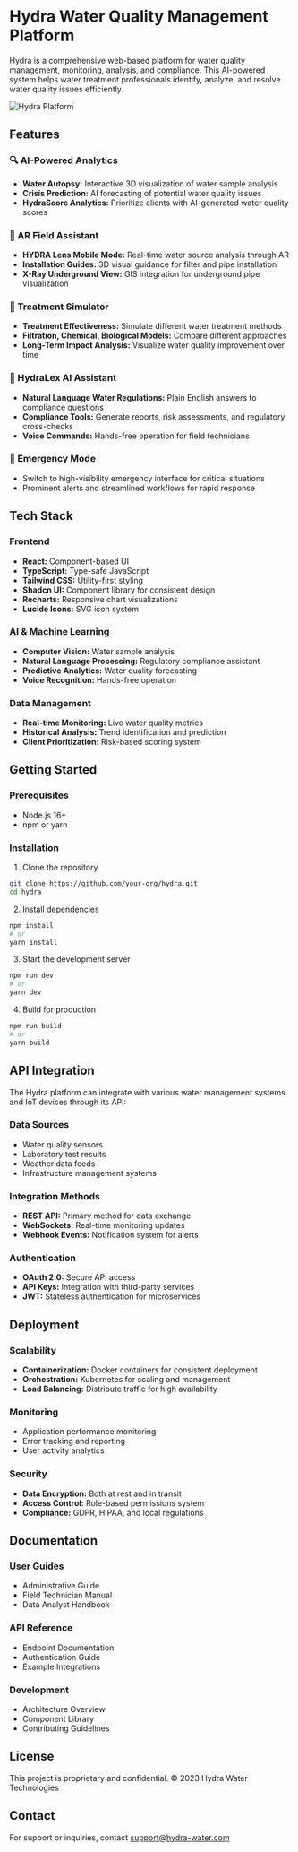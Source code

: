 
# Hydra Water Quality Management Platform

Hydra is a comprehensive web-based platform for water quality management, monitoring, analysis, and compliance. This AI-powered system helps water treatment professionals identify, analyze, and resolve water quality issues efficiently.

![Hydra Platform](https://github.com/your-repo/hydra/raw/main/screenshots/dashboard.png)

## Features

### 🔍 AI-Powered Analytics
- **Water Autopsy:** Interactive 3D visualization of water sample analysis
- **Crisis Prediction:** AI forecasting of potential water quality issues
- **HydraScore Analytics:** Prioritize clients with AI-generated water quality scores

### 📱 AR Field Assistant
- **HYDRA Lens Mobile Mode:** Real-time water source analysis through AR
- **Installation Guides:** 3D visual guidance for filter and pipe installation
- **X-Ray Underground View:** GIS integration for underground pipe visualization

### 🧪 Treatment Simulator
- **Treatment Effectiveness:** Simulate different water treatment methods
- **Filtration, Chemical, Biological Models:** Compare different approaches
- **Long-Term Impact Analysis:** Visualize water quality improvement over time

### 🤖 HydraLex AI Assistant
- **Natural Language Water Regulations:** Plain English answers to compliance questions
- **Compliance Tools:** Generate reports, risk assessments, and regulatory cross-checks
- **Voice Commands:** Hands-free operation for field technicians

### 🚨 Emergency Mode
- Switch to high-visibility emergency interface for critical situations
- Prominent alerts and streamlined workflows for rapid response

## Tech Stack

### Frontend
- **React:** Component-based UI
- **TypeScript:** Type-safe JavaScript
- **Tailwind CSS:** Utility-first styling
- **Shadcn UI:** Component library for consistent design
- **Recharts:** Responsive chart visualizations
- **Lucide Icons:** SVG icon system

### AI & Machine Learning
- **Computer Vision:** Water sample analysis
- **Natural Language Processing:** Regulatory compliance assistant
- **Predictive Analytics:** Water quality forecasting
- **Voice Recognition:** Hands-free operation

### Data Management
- **Real-time Monitoring:** Live water quality metrics
- **Historical Analysis:** Trend identification and prediction
- **Client Prioritization:** Risk-based scoring system

## Getting Started

### Prerequisites
- Node.js 16+
- npm or yarn

### Installation

1. Clone the repository
```bash
git clone https://github.com/your-org/hydra.git
cd hydra
```

2. Install dependencies
```bash
npm install
# or
yarn install
```

3. Start the development server
```bash
npm run dev
# or
yarn dev
```

4. Build for production
```bash
npm run build
# or
yarn build
```

## API Integration

The Hydra platform can integrate with various water management systems and IoT devices through its API:

### Data Sources
- Water quality sensors
- Laboratory test results
- Weather data feeds
- Infrastructure management systems

### Integration Methods
- **REST API:** Primary method for data exchange
- **WebSockets:** Real-time monitoring updates
- **Webhook Events:** Notification system for alerts

### Authentication
- **OAuth 2.0:** Secure API access
- **API Keys:** Integration with third-party services
- **JWT:** Stateless authentication for microservices

## Deployment

### Scalability
- **Containerization:** Docker containers for consistent deployment
- **Orchestration:** Kubernetes for scaling and management
- **Load Balancing:** Distribute traffic for high availability

### Monitoring
- Application performance monitoring
- Error tracking and reporting
- User activity analytics

### Security
- **Data Encryption:** Both at rest and in transit
- **Access Control:** Role-based permissions system
- **Compliance:** GDPR, HIPAA, and local regulations

## Documentation

### User Guides
- Administrative Guide
- Field Technician Manual
- Data Analyst Handbook

### API Reference
- Endpoint Documentation
- Authentication Guide
- Example Integrations

### Development
- Architecture Overview
- Component Library
- Contributing Guidelines

## License
This project is proprietary and confidential.
© 2023 Hydra Water Technologies

## Contact
For support or inquiries, contact support@hydra-water.com
